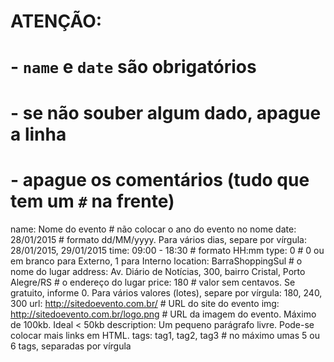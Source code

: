 # ATENÇÃO:
# - `name` e `date` são obrigatórios
# - se não souber algum dado, apague a linha
# - apague os comentários (tudo que tem um `#` na frente)

name: Nome do evento # não colocar o ano do evento no nome
date: 28/01/2015 # formato dd/MM/yyyy. Para vários dias, separe por vírgula: 28/01/2015, 29/01/2015
time: 09:00 - 18:30 # formato HH:mm
type: 0 # 0 ou em branco para Externo, 1 para Interno
location: BarraShoppingSul # o nome do lugar
address: Av. Diário de Notícias, 300, bairro Cristal, Porto Alegre/RS # o endereço do lugar
price: 180 # valor sem centavos. Se gratuito, informe 0. Para vários valores (lotes), separe por vírgula: 180, 240, 300
url: http://sitedoevento.com.br/ # URL do site do evento
img: http://sitedoevento.com.br/logo.png # URL da imagem do evento. Máximo de 100kb. Ideal < 50kb
description: Um pequeno parágrafo livre. Pode-se colocar mais links em HTML.
tags: tag1, tag2, tag3 # no máximo umas 5 ou 6 tags, separadas por vírgula
